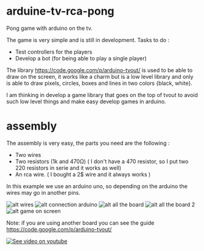 arduine-tv-rca-pong
===================

Pong game with arduino on the tv.

The game is very simple and is still in development. Tasks to do :
  
  - Test controllers for the players
  - Develop a bot (for being able to play a single player)
  
The library https://code.google.com/p/arduino-tvout/ is used to be able to draw on the screen, it works like a charm but
is a low level library and only is able to draw pixels, circles, boxes and lines in two colors {black, white}.

I am thinking in develop a game library that goes on the top of tvout to avoid such low level things and make
easy develop games in arduino.

assembly
===================

The assembly is very easy, the parts you need are the following :
  
  - Two wires
  - Two resistors (1k and 470Ω) ( I don't have a 470 resistor, so I put two 220 resistors in serie and it works as well)
  - An rca wire. ( I bought a 2$ wire and it always works )
  
In this example we use an arduino uno, so depending on the arduino the wires may go in another pins.

![alt wires](https://raw.github.com/rrunix/arduine-tv-rca-pong/master/assembly/1.jpg)
![alt connection arduino](https://raw.github.com/rrunix/arduine-tv-rca-pong/master/assembly/2.jpg)
![alt all the board ](https://raw.github.com/rrunix/arduine-tv-rca-pong/master/assembly/3.jpg)
![alt all the board 2](https://raw.github.com/rrunix/arduine-tv-rca-pong/master/assembly/4.jpg)
![alt game on screen](https://raw.github.com/rrunix/arduine-tv-rca-pong/master/assembly/screen.jpg)

Note: if you are using another board you can see the guide https://code.google.com/p/arduino-tvout/

[![See video on youtube](https://www.youtube.com/vi/Ct_DD2c47ZI/0.jpg)](https://www.youtube.com/watch?v=Ct_DD2c47ZI)
